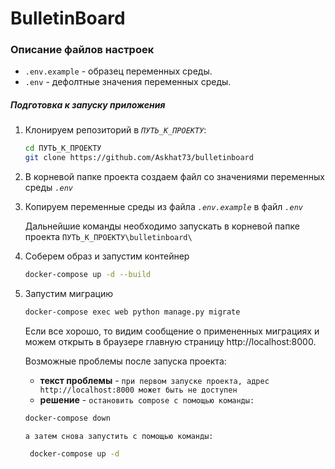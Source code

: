 # BulletinBoard


### Описание файлов настроек
* `.env.example` - образец переменных среды.
* `.env` - дефолтные значения переменных среды.

##### Подготовка к запуску приложения



1. Клонируем репозиторий в *`ПУТЬ_К_ПРОЕКТУ`*:
    ```bash
    cd ПУТЬ_К_ПРОЕКТУ
    git clone https://github.com/Askhat73/bulletinboard
    ```
1. В корневой папке проекта создаем файл со значениями переменных среды *`.env`*

1. Копируем переменные среды из файла  *`.env.example`* в файл  *`.env`*

    Дальнейшие команды необходимо запускать в корневой папке проекта  `ПУТЬ_К_ПРОЕКТУ\bulletinboard\`
1. Соберем образ и запустим контейнер
    ```bash
    docker-compose up -d --build
    ```
1. Запустим миграцию
    ```bash
    docker-compose exec web python manage.py migrate
    ```
    Если все хорошо, то видим сообщение о примененных миграциях и можем открыть в браузере главную страницу
    http://localhost:8000.

    Возможные проблемы после запуска проекта:
    * **текст проблемы** - `при первом запуске проекта, адрес http://localhost:8000 может быть не доступен`
    * **решение** - `остановить compose с помощью команды:`
    ```bash
    docker-compose down
    ```     
   `а затем снова запустить с помощью команды:`
   ```bash
    docker-compose up -d
    ```     
    